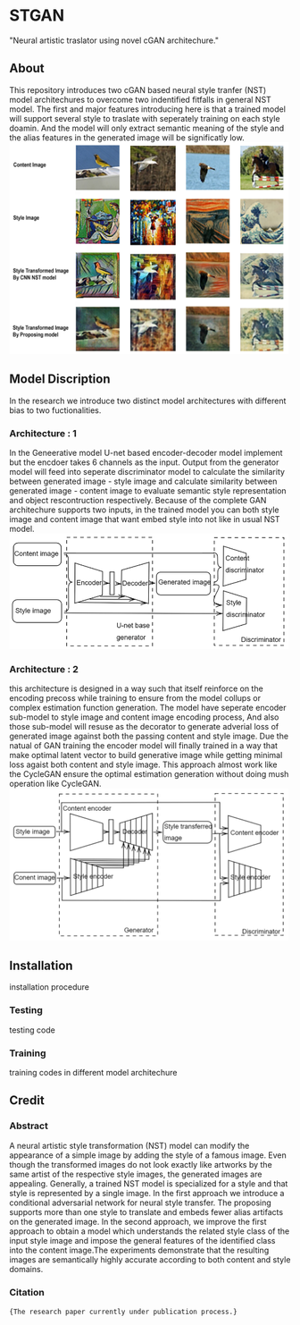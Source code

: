 # STGAN
"Neural artistic traslator using novel cGAN architechure."
## About

This repository introduces two cGAN based neural style tranfer (NST) model architechures to overcome two indentified fitfalls in general NST model.
The first and major features introducing here is that a trained model will support several style to traslate with seperately training on each style doamin.
And the model will only extract semantic meaning of the style and the alias features in the generated image will be significatly low. \
<img src="/logs/appr_1_eval.png" alt="Model generated NST images" style="width:500px;text-align:center"/>
## Model Discription
In the research we introduce two distinct model architectures with different bias to two fuctionalities.
### Architecture : 1
In the Geneerative model U-net based encoder-decoder model implement but the encdoer takes 6 channels as the input. Output from the generator model will feed into seperate discriminator model to calculate the similarity between generated image - style image and calculate similarity between generated image - content image to evaluate semantic style representation and object rescontruction respectively. Because of the complete GAN architechure supports two inputs, in the trained model you can both style image and content image that want embed style into not like in usual NST model. \
<img src="/logs/appr_1_gan.png" alt="Architechure-1 high-level representation" style="width:500px;text-align:center"/>

### Architecture : 2
this architecture is designed in a way such that itself reinforce on the encoding precoss while training to ensure from the model collups or complex estimation function generation. The model have seperate encoder sub-model to style image and content image encoding process, And also those sub-model will resuse as the decorator to generate adverial loss of generated image against both the passing content and style image. Due the natual of GAN training the encoder model will finally trained in a way that make optimal latent vector to build generative image while getting minimal loss agaist both content and style image. This approach almost work like the CycleGAN ensure the optimal estimation generation without doing mush operation like CycleGAN. \
<img src="/logs/appr_2_gan.png" alt="Architechure-1 high-level representation" style="width:500px;text-align:center"/>

## Installation
installation procedure
### Testing
testing code
### Training
training codes in different model architechure
## Credit
### Abstract
A neural artistic style transformation (NST) model can modify the appearance of a simple image by adding the style of a famous image. Even though the transformed images do not look exactly like artworks by the same artist of the respective style images, the generated images are appealing. Generally, a trained NST model is specialized for a style and that style is represented by a single image. In the first approach we introduce a conditional adversarial network for neural style transfer. The proposing supports more than one style to translate and embeds fewer alias artifacts on the generated image. In the second approach, we improve the first approach to obtain a model which understands the related style class of the input style image and impose the general features of the identified class into the content image.The experiments demonstrate that the resulting images are semantically highly accurate according to both content and style domains.
### Citation
```
{The research paper currently under publication process.}
```
